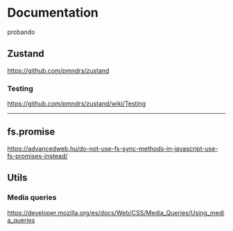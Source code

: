# Documentation

probando

## Zustand

https://github.com/pmndrs/zustand

### Testing

https://github.com/pmndrs/zustand/wiki/Testing

---

## fs.promise

https://advancedweb.hu/do-not-use-fs-sync-methods-in-javascript-use-fs-promises-instead/

## Utils

### Media queries

https://developer.mozilla.org/es/docs/Web/CSS/Media_Queries/Using_media_queries
